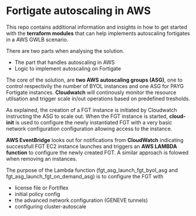 # Fortigate autoscaling in AWS
This repo contains additional information and insights in how to get started with the **terraform modules** that can help implements autoscaling fortigates in a AWS GWLB scenario.

There are two parts when analysing the solution.
- The part that handles autoscaling in AWS
- Logic to implement autoscaling on Fortigate

  
The core of the solution, are **two AWS autoscaling groups (ASG)**, one to control respectivily the number of BYOL instances and one ASG for PAYG Fortigate instances.
**Cloudwatch** will continously monitor the resource utilsation and trigger scale in/out operations based on predefined tresholds.

As explained, the creation of a FGT instance is initiated by Cloudwatch instructing the ASG to scale out.
When the FGT instance is started, **cloud-init** is used to configure the newly instantiated FGT with a very basic network configuration configuration allowing access to the instance.

**AWS EventBridge** looks out for notifications from **CloudWatch** indicating successfull FGT EC2 instance launches and triggers an **AWS LAMBDA function** to configure the newly created FGT.
A similar approach is folowed when removing an instances.

The purpose of the Lambda function (fgt_asg_launch_fgt_byol_asg and fgt_asg_launch_fgt_on_demand_asg) is to configure the FGT with
- license file or Fortiflex
- initial policy config
- the advanced network configuration (GENEVE tunnels)
- configuring cluster-autoscale





